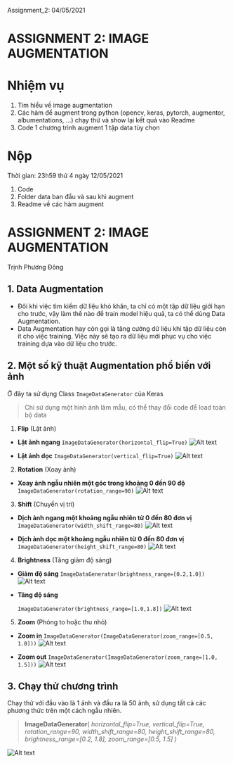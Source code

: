 Assignment_2: 04/05/2021

# ASSIGNMENT 2: IMAGE AUGMENTATION

# Nhiệm vụ

1. Tìm hiểu về image augmentation
2. Các hàm để augment trong python (opencv, keras, pytorch, augmentor, albumentations, ...) chạy thử và show lại kết quả vào Readme
3. Code 1 chương trình augment 1 tập data tùy chọn

# Nộp

Thời gian: 23h59 thứ 4 ngày 12/05/2021

1. Code
2. Folder data ban đầu và sau khi augment
3. Readme về các hàm augment

# ASSIGNMENT 2: IMAGE AUGMENTATION

Trịnh Phương Đông

## 1. Data Augmentation

- Đôi khi việc tìm kiếm dữ liệu khó khăn, ta chỉ có một tập dữ liệu giới hạn cho trước, vậy làm thế nào để train model hiệu quả, ta có thể dùng Data Augmentation.
- Data Augmentation hay còn gọi là tăng cường dữ liệu khi tập dữ liệu còn ít cho việc training. Việc này sẽ tạo ra dữ liệu mới phục vụ cho việc training dựa vào dữ liệu cho trước.

## 2. Một số kỹ thuật Augmentation phổ biến với ảnh

Ở đây ta sử dụng Class `ImageDataGenerator` của Keras

> Chỉ sử dụng một hình ảnh làm mẫu, có thể thay đổi code để load toàn bộ data

1. **Flip** (Lật ảnh)

- **Lật ảnh ngang**
`ImageDataGenerator(horizontal_flip=True)`
![Alt text](Sample_Image/Flip_1.png "Flip")

- **Lật ảnh dọc**
`ImageDataGenerator(vertical_flip=True)`
![Alt text](Sample_Image/Flip_2.png "Flip")

2. **Rotation** (Xoay ảnh)

- **Xoay ảnh ngẫu nhiên một góc trong khoảng 0 đến 90 độ**
`ImageDataGenerator(rotation_range=90)`
![Alt text](Sample_Image/Rotation.png "Rotation")

3. **Shift** (Chuyển vị trí)

- **Dịch ảnh ngang một khoảng ngẫu nhiên từ 0 đến 80 đơn vị**
`ImageDataGenerator(width_shift_range=80)`
![Alt text](Sample_Image/Width.png "Width")

- **Dịch ảnh dọc một khoảng ngẫu nhiên từ 0 đến 80 đơn vị**
`ImageDataGenerator(height_shift_range=80)`
![Alt text](Sample_Image/Height.png "Height")

4. **Brightness** (Tăng giảm độ sáng)

- **Giảm độ sáng**
`ImageDataGenerator(brightness_range=[0.2,1.0])`
![Alt text](Sample_Image/Bright_1.png "Darker")

- **Tăng độ sáng**


  `ImageDataGenerator(brightness_range=[1.0,1.8])`
  ![Alt text](Sample_Image/Bright_2.png "Lighter")

5. **Zoom** (Phóng to hoặc thu nhỏ)

- **Zoom in**
`ImageDataGenerator(ImageDataGenerator(zoom_range=[0.5, 1.0]))`
![Alt text](Sample_Image/Zoom_in.png "Zoom")

- **Zoom out**
`ImageDataGenerator(ImageDataGenerator(zoom_range=[1.0, 1.5]))`
![Alt text](Sample_Image/Zoom_out.png "Zoom")

## 3. Chạy thử chương trình

Chạy thử với đầu vào là 1 ảnh và đầu ra là 50 ảnh, sử dụng tất cả các phương thức trên một cách ngẫu nhiên.

> **ImageDataGenerator**(
> _horizontal_flip=True,
> vertical_flip=True,
> rotation_range=90,
> width_shift_range=80,
> height_shift_range=80,
> brightness_range=[0.2, 1.8],
> zoom_range=[0.5, 1.5]
> )_

![Alt text](Sample_Image/Example.png "Example")
